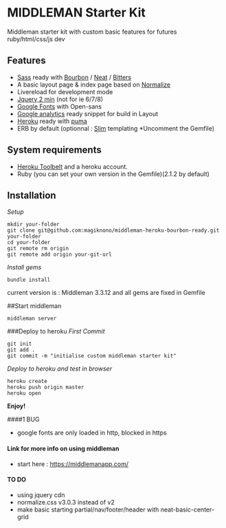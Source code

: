 # MIDDLEMAN Starter Kit 
Middleman starter kit with custom basic features for futures ruby/html/css/js dev

## Features

 - [Sass](http://sass-lang.com) ready with [Bourbon](http://github.com/thoughtbot/bourbon/) / [Neat](http://github.com/thoughtbot/neat) / [Bitters](http://github.com/thoughtbot/bitters)
 - A basic layout page & index page based on [Normalize](http://github.com/necolas/normalize.css/)
 - Livereload for development mode
 - [Jquery 2 min](https://jquery.com/)   (not for ie 6/7/8)
 - [Google Fonts](https://www.google.com/fonts) with Open-sans
 - [Google analytics](http://www.google.com/analytics/) ready snippet for build in Layout
 - [Heroku](http://www.heroku.com) ready with [puma](http://github.com/puma/puma/)
 - ERB by default (optionnal : [Slim](http://slim-lang.com/) templating *Uncomment the Gemfile)

## System requirements
 - [Heroku Toolbelt](https://toolbelt.heroku.com/) and a heroku account.
 - Ruby (you can set your own version in the Gemfile)(2.1.2 by default)

## Installation
*Setup*
```
mkdir your-folder
git clone git@github.com:magiknono/middleman-heroku-bourbon-ready.git your-folder
cd your-folder
git remote rm origin
git remote add origin your-git-url
```
*Install gems*
```
bundle install
```
current version is : Middleman 3.3.12 and all gems are fixed in Gemfile

##Start middleman
```
middleman server
```
###Deploy to heroku
*First Commit*
```
git init
git add .
git commit -m "initialise custom middleman starter kit"
```
*Deploy to heroku and test in browser*
```
heroku create
heroku push origin master
heroku open
```

**Enjoy!**

####1 BUG
 - google fonts are only loaded in http, blocked in https 

#### Link for more info on using middleman

 - start here : https://middlemanapp.com/

#### TO DO
 - using jquery cdn
 - normalize.css v3.0.3 instead of v2
 - make basic starting partial/nav/footer/header with neat-basic-center-grid

